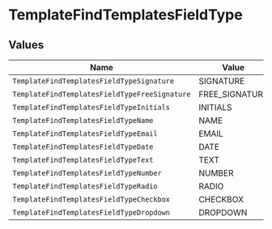 # TemplateFindTemplatesFieldType


## Values

| Name                                          | Value                                         |
| --------------------------------------------- | --------------------------------------------- |
| `TemplateFindTemplatesFieldTypeSignature`     | SIGNATURE                                     |
| `TemplateFindTemplatesFieldTypeFreeSignature` | FREE_SIGNATURE                                |
| `TemplateFindTemplatesFieldTypeInitials`      | INITIALS                                      |
| `TemplateFindTemplatesFieldTypeName`          | NAME                                          |
| `TemplateFindTemplatesFieldTypeEmail`         | EMAIL                                         |
| `TemplateFindTemplatesFieldTypeDate`          | DATE                                          |
| `TemplateFindTemplatesFieldTypeText`          | TEXT                                          |
| `TemplateFindTemplatesFieldTypeNumber`        | NUMBER                                        |
| `TemplateFindTemplatesFieldTypeRadio`         | RADIO                                         |
| `TemplateFindTemplatesFieldTypeCheckbox`      | CHECKBOX                                      |
| `TemplateFindTemplatesFieldTypeDropdown`      | DROPDOWN                                      |